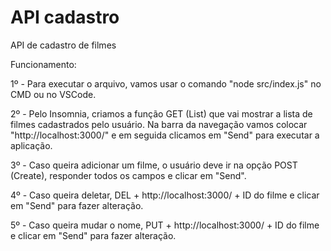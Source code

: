 # API cadastro
 API de cadastro de filmes

Funcionamento:

1º - Para executar o arquivo, vamos usar o comando "node src/index.js" no CMD ou no VSCode.

2º - Pelo Insomnia, criamos a função GET (List) que vai mostrar a lista de filmes cadastrados pelo usuário. Na barra da navegação vamos colocar "http://localhost:3000/" e em seguida clicamos em "Send" para executar a aplicação.

3º - Caso queira adicionar um filme, o usuário deve ir na opção POST (Create), responder todos os campos e clicar em "Send".

4º - Caso queira deletar, DEL + http://localhost:3000/ + ID do filme e clicar em "Send" para fazer alteração.

5º - Caso queira mudar o nome, PUT + http://localhost:3000/ + ID do filme e clicar em "Send" para fazer alteração.